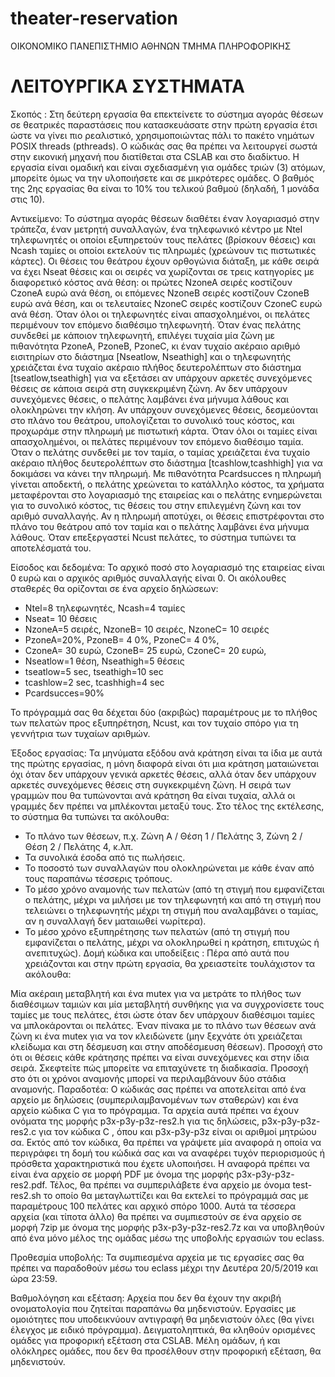 # theater-reservation
ΟΙΚΟΝΟΜΙΚΟ ΠΑΝΕΠΙΣΤΗΜΙΟ ΑΘΗΝΩΝ
ΤΜΗΜΑ ΠΛΗΡΟΦΟΡΙΚΗΣ
# ΛΕΙΤΟΥΡΓΙΚΑ ΣΥΣΤΗΜΑΤΑ

Σκοπός : Στη δεύτερη εργασία θα επεκτείνετε το σύστημα αγοράς θέσεων σε θεατρικές παραστάσεις που κατασκευάσατε στην πρώτη εργασία έτσι ώστε να γίνει πιο ρεαλιστικό, χρησιμοποιώντας πάλι το πακέτο νημάτων POSIX threads (pthreads). Ο κώδικάς σας θα πρέπει να λειτουργεί σωστά στην εικονική μηχανή που διατίθεται στα CSLAB και στο διαδίκτυο. Η εργασία είναι ομαδική και είναι σχεδιασμένη για ομάδες τριών (3) ατόμων, μπορείτε όμως να την υλοποιήσετε και σε μικρότερες ομάδες. Ο βαθμός της 2ης εργασίας θα είναι το 10% του τελικού βαθμού (δηλαδή, 1 μονάδα στις 10).

Αντικείμενο: Το σύστημα αγοράς θέσεων διαθέτει έναν λογαριασμό στην τράπεζα, έναν μετρητή συναλλαγών, ένα τηλεφωνικό κέντρο με Ntel τηλεφωνητές οι οποίοι εξυπηρετούν τους πελάτες (βρίσκουν θέσεις) και Ncash ταμίες οι οποίοι εκτελούν τις πληρωμές (χρεώνουν τις πιστωτικές κάρτες). Οι θέσεις του θεάτρου έχουν ορθογώνια διάταξη, με κάθε σειρά να έχει Nseat θέσεις και οι σειρές να χωρίζονται σε τρεις κατηγορίες με διαφορετικό κόστος ανά θέση: οι πρώτες NzoneA σειρές κοστίζουν CzoneA ευρώ ανά θέση, οι επόμενες NzoneΒ σειρές κοστίζουν CzoneΒ ευρώ ανά θέση, και οι τελευταίες NzoneC σειρές κοστίζουν CzoneC ευρώ ανά θέση. Όταν όλοι οι τηλεφωνητές είναι απασχολημένοι, οι πελάτες περιμένουν τον επόμενο διαθέσιμο τηλεφωνητή. Όταν ένας πελάτης συνδεθεί με κάποιον τηλεφωνητή, επιλέγει τυχαία μία ζώνη με πιθανότητα PzoneA, PzoneB, PzoneC, κι έναν τυχαίο ακέραιο αριθμό εισιτηρίων στο διάστημα [Nseatlow, Nseathigh] και ο τηλεφωνητής χρειάζεται ένα τυχαίο ακέραιο πλήθος δευτερολέπτων στο διάστημα [tseatlow,tseathigh] για να εξετάσει αν υπάρχουν αρκετές συνεχόμενες θέσεις σε κάποια σειρά στη συγκεκριμένη ζώνη. Αν δεν υπάρχουν συνεχόμενες θέσεις, ο πελάτης λαμβάνει ένα μήνυμα λάθους και ολοκληρώνει την κλήση. Αν υπάρχουν συνεχόμενες θέσεις, δεσμεύονται στο πλάνο του θεάτρου, υπολογίζεται το συνολικό τους κόστος, και προχωράμε στην πληρωμή με πιστωτική κάρτα. Όταν όλοι οι ταμίες είναι απασχολημένοι, οι πελάτες περιμένουν τον επόμενο διαθέσιμο ταμία. Όταν ο πελάτης συνδεθεί με τον ταμία, ο ταμίας χρειάζεται ένα τυχαίο ακέραιο πλήθος δευτερολέπτων στο διάστημα [tcashlow,tcashhigh] για να δοκιμάσει να κάνει την πληρωμή. Με πιθανότητα Pcardsucces η πληρωμή γίνεται αποδεκτή, ο πελάτης χρεώνεται το κατάλληλο κόστος, τα χρήματα μεταφέρονται στο λογαριασμό της εταιρείας και ο πελάτης ενημερώνεται για το συνολικό κόστος, τις θέσεις του στην επιλεγμένη ζώνη και τον αριθμό συναλλαγής. Αν η πληρωμή αποτύχει, οι θέσεις επιστρέφονται στο πλάνο του θεάτρου από τον ταμία και ο πελάτης λαμβάνει ένα μήνυμα λάθους. Όταν επεξεργαστεί Ncust πελάτες, το σύστημα τυπώνει τα αποτελέσματά του.

Είσοδος και δεδομένα: Το αρχικό ποσό στο λογαριασμό της εταιρείας είναι 0 ευρώ και ο αρχικός αριθμός συναλλαγής είναι 0. Οι ακόλουθες σταθερές θα ορίζονται σε ένα αρχείο δηλώσεων:

- Ntel=8 τηλεφωνητές, Ncash=4 ταμίες
- Nseat= 10 θέσεις
- NzoneA=5 σειρές, NzoneB= 10 σειρές, NzoneC= 10 σειρές
- PzoneA=20%, PzoneB= 4 0%, PzoneC= 4 0%,
- CzoneA= 30 ευρώ, CzoneB= 25 ευρώ, CzoneC= 20 ευρώ,
- Nseatlow=1 θέση, Nseathigh=5 θέσεις
- tseatlow=5 sec, tseathigh=10 sec
- tcashlow=2 sec, tcashhigh=4 sec
- Pcardsucces=90%

Το πρόγραμμά σας θα δέχεται δύο (ακριβώς) παραμέτρους με το πλήθος των πελατών προς εξυπηρέτηση, Ncust, και τον τυχαίο σπόρο για τη γεννήτρια των τυχαίων αριθμών.

Έξοδος εργασίας: Τα μηνύματα εξόδου ανά κράτηση είναι τα ίδια με αυτά της πρώτης εργασίας, η μόνη διαφορά είναι ότι μια κράτηση ματαιώνεται όχι όταν δεν υπάρχουν γενικά αρκετές θέσεις, αλλά όταν δεν υπάρχουν αρκετές συνεχόμενες θέσεις στη συγκεκριμένη ζώνη. Η σειρά των γραμμών που θα τυπώνονται ανά κράτηση θα είναι τυχαία, αλλά οι γραμμές δεν πρέπει να μπλέκονται μεταξύ τους. Στο τέλος της εκτέλεσης, το σύστημα θα τυπώνει τα ακόλουθα:

- Το πλάνο των θέσεων, π.χ. Ζώνη Α / Θέση 1 / Πελάτης 3, Ζώνη 2 / Θέση 2 / Πελάτης 4, κ.λπ.
- Τα συνολικά έσοδα από τις πωλήσεις.
- Το ποσοστό των συναλλαγών που ολοκληρώνεται με κάθε έναν από τους παραπάνω τέσσερις τρόπους.
- Το μέσο χρόνο αναμονής των πελατών (από τη στιγμή που εμφανίζεται ο πελάτης, μέχρι να μιλήσει με τον τηλεφωνητή και από τη στιγμή που τελειώνει ο τηλεφωνητής μέχρι τη στιγμή που αναλαμβάνει ο ταμίας, αν η συναλλαγή δεν ματαιωθεί νωρίτερα).
- Το μέσο χρόνο εξυπηρέτησης των πελατών (από τη στιγμή που εμφανίζεται ο πελάτης, μέχρι να ολοκληρωθεί η κράτηση, επιτυχώς ή ανεπιτυχώς).
Δομή κώδικα και υποδείξεις : Πέρα από αυτά που χρειάζονται και στην πρώτη εργασία, θα χρειαστείτε τουλάχιστον τα ακόλουθα:

Μία ακέραιη μεταβλητή και ένα mutex για να μετράτε το πλήθος των διαθέσιμων ταμιών και μία μεταβλητή συνθήκης για να συγχρονίσετε τους ταμίες με τους πελάτες, έτσι ώστε όταν δεν υπάρχουν διαθέσιμοι ταμίες να μπλοκάρονται οι πελάτες.
Έναν πίνακα με το πλάνο των θέσεων ανά ζώνη κι ένα mutex για να τον κλειδώνετε (μην ξεχνάτε ότι χρειάζεται κλείδωμα και στη δέσμευση και στην αποδέσμευση θέσεων). Προσοχή στο ότι οι θέσεις κάθε κράτησης πρέπει να είναι συνεχόμενες και στην ίδια σειρά. Σκεφτείτε πώς μπορείτε να επιταχύνετε τη διαδικασία.
Προσοχή στο ότι οι χρόνοι αναμονής μπορεί να περιλαμβάνουν δύο στάδια αναμονής.
Παραδοτέα: Ο κώδικάς σας πρέπει να αποτελείται από ένα αρχείο με δηλώσεις (συμπεριλαμβανομένων των σταθερών) και ένα αρχείο κώδικα C για το πρόγραμμα. Τα αρχεία αυτά πρέπει να έχουν ονόματα της μορφής p3x-p3y-p3z-res2.h για τις δηλώσεις, p3x-p3y-p3z-res2.c για τον κώδικα C , όπου και p3x-p3y-p3z είναι οι αριθμοί μητρώου σα. Εκτός από τον κώδικα, θα πρέπει να γράψετε μία αναφορά η οποία να περιγράφει τη δομή του κώδικά σας και να αναφέρει τυχόν περιορισμούς ή πρόσθετα χαρακτηριστικά που έχετε υλοποιήσει. Η αναφορά πρέπει να είναι ένα αρχείο σε μορφή PDF με όνομα της μορφής p3x-p3y-p3z-res2.pdf. Τέλος, θα πρέπει να συμπεριλάβετε ένα αρχείο με όνομα test-res2.sh το οποίο θα μεταγλωττίζει και θα εκτελεί το πρόγραμμά σας με παραμέτρους 100 πελάτες και αρχικό σπόρο 1000. Αυτά τα τέσσερα αρχεία (και τίποτα άλλο) θα πρέπει να συμπιεστούν σε ένα αρχείο σε μορφή 7zip με όνομα της μορφής p3x-p3y-p3z-res2.7z και να υποβληθούν από ένα μόνο μέλος της ομάδας μέσω της υποβολής εργασιών του eclass.

Προθεσμία υποβολής: Τα συμπιεσμένα αρχεία με τις εργασίες σας θα πρέπει να παραδοθούν μέσω του eclass μέχρι την Δευτέρα 20/5/2019 και ώρα 23:59.

Βαθμολόγηση και εξέταση: Αρχεία που δεν θα έχουν την ακριβή ονοματολογία που ζητείται παραπάνω θα μηδενιστούν. Εργασίες με ομοιότητες που υποδεικνύουν αντιγραφή θα μηδενιστούν όλες (θα γίνει έλεγχος με ειδικό πρόγραμμα). Δειγματοληπτικά, θα κληθούν ορισμένες ομάδες για προφορική εξέταση στα CSLAB. Μέλη ομάδων, ή και ολόκληρες ομάδες, που δεν θα προσέλθουν στην προφορική εξέταση, θα μηδενιστούν.

